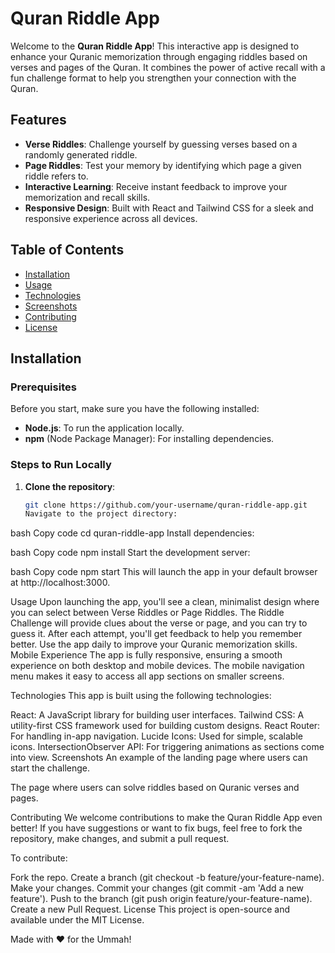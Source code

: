 # Quran Riddle App

Welcome to the **Quran Riddle App**! This interactive app is designed to enhance your Quranic memorization through engaging riddles based on verses and pages of the Quran. It combines the power of active recall with a fun challenge format to help you strengthen your connection with the Quran.

## Features

-   **Verse Riddles**: Challenge yourself by guessing verses based on a randomly generated riddle.
-   **Page Riddles**: Test your memory by identifying which page a given riddle refers to.
-   **Interactive Learning**: Receive instant feedback to improve your memorization and recall skills.
-   **Responsive Design**: Built with React and Tailwind CSS for a sleek and responsive experience across all devices.

## Table of Contents

-   [Installation](#installation)
-   [Usage](#usage)
-   [Technologies](#technologies)
-   [Screenshots](#screenshots)
-   [Contributing](#contributing)
-   [License](#license)

## Installation

### Prerequisites

Before you start, make sure you have the following installed:

-   **Node.js**: To run the application locally.
-   **npm** (Node Package Manager): For installing dependencies.

### Steps to Run Locally

1. **Clone the repository**:
    ```bash
    git clone https://github.com/your-username/quran-riddle-app.git
    Navigate to the project directory:
    ```

bash
Copy code
cd quran-riddle-app
Install dependencies:

bash
Copy code
npm install
Start the development server:

bash
Copy code
npm start
This will launch the app in your default browser at http://localhost:3000.

Usage
Upon launching the app, you'll see a clean, minimalist design where you can select between Verse Riddles or Page Riddles.
The Riddle Challenge will provide clues about the verse or page, and you can try to guess it.
After each attempt, you'll get feedback to help you remember better.
Use the app daily to improve your Quranic memorization skills.
Mobile Experience
The app is fully responsive, ensuring a smooth experience on both desktop and mobile devices. The mobile navigation menu makes it easy to access all app sections on smaller screens.

Technologies
This app is built using the following technologies:

React: A JavaScript library for building user interfaces.
Tailwind CSS: A utility-first CSS framework used for building custom designs.
React Router: For handling in-app navigation.
Lucide Icons: Used for simple, scalable icons.
IntersectionObserver API: For triggering animations as sections come into view.
Screenshots
An example of the landing page where users can start the challenge.

The page where users can solve riddles based on Quranic verses and pages.

Contributing
We welcome contributions to make the Quran Riddle App even better! If you have suggestions or want to fix bugs, feel free to fork the repository, make changes, and submit a pull request.

To contribute:

Fork the repo.
Create a branch (git checkout -b feature/your-feature-name).
Make your changes.
Commit your changes (git commit -am 'Add a new feature').
Push to the branch (git push origin feature/your-feature-name).
Create a new Pull Request.
License
This project is open-source and available under the MIT License.

Made with ❤️ for the Ummah!
